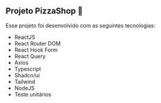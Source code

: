 ## Projeto PizzaShop 🚀
Esse projeto foi desenvolvido com as seguintes tecnologias:
- ReactJS
- React Router DOM
- React Hook Form
- React Query
- Axios
- Typescript
- Shadcn/ui
- Tailwind
- NodeJS
- Teste unitários

